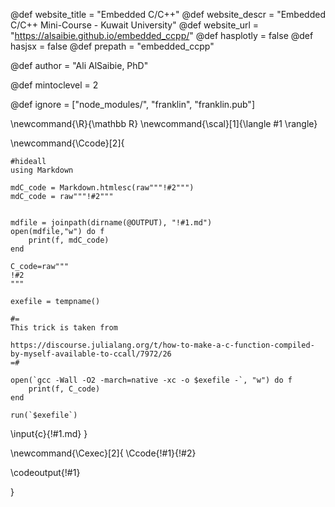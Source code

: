 <!--
Add here global page variables to use throughout your
website.
The website_* must be defined for the RSS to work
-->
@def website_title = "Embedded C/C++"
@def website_descr = "Embedded C/C++ Mini-Course - Kuwait University"
@def website_url   = "https://alsaibie.github.io/embedded_ccpp/"
@def hasplotly = false
@def hasjsx = false
@def prepath = "embedded_ccpp"

@def author = "Ali AlSaibie, PhD"

@def mintoclevel = 2

<!--
Add here files or directories that should be ignored by Franklin, otherwise
these files might be copied and, if markdown, processed by Franklin which
you might not want. Indicate directories by ending the name with a `/`.
-->
@def ignore = ["node_modules/", "franklin", "franklin.pub"]

<!--
Add here global latex commands to use throughout your
pages. It can be math commands but does not need to be.
For instance:
* \newcommand{\phrase}{This is a long phrase to copy.}
-->
\newcommand{\R}{\mathbb R}
\newcommand{\scal}[1]{\langle #1 \rangle}

<!-- display C code with syntax highlight adopted from https://terasakisatoshi.github.io/MathSeminar.jl/programming/clang/ -->
\newcommand{\Ccode}[2]{
```julia:!#1
#hideall
using Markdown

mdC_code = Markdown.htmlesc(raw"""!#2""")
mdC_code = raw"""!#2"""


mdfile = joinpath(dirname(@OUTPUT), "!#1.md")
open(mdfile,"w") do f
    print(f, mdC_code)
end

C_code=raw"""
!#2
"""

exefile = tempname()

#=
This trick is taken from

https://discourse.julialang.org/t/how-to-make-a-c-function-compiled-by-myself-available-to-ccall/7972/26
=#

open(`gcc -Wall -O2 -march=native -xc -o $exefile -`, "w") do f
    print(f, C_code)
end

run(`$exefile`)
```

\input{c}{!#1.md}
}

<!-- run C code and display code and its result https://terasakisatoshi.github.io/MathSeminar.jl/programming/clang/ -->
\newcommand{\Cexec}[2]{
\Ccode{!#1}{!#2}

\codeoutput{!#1}

}